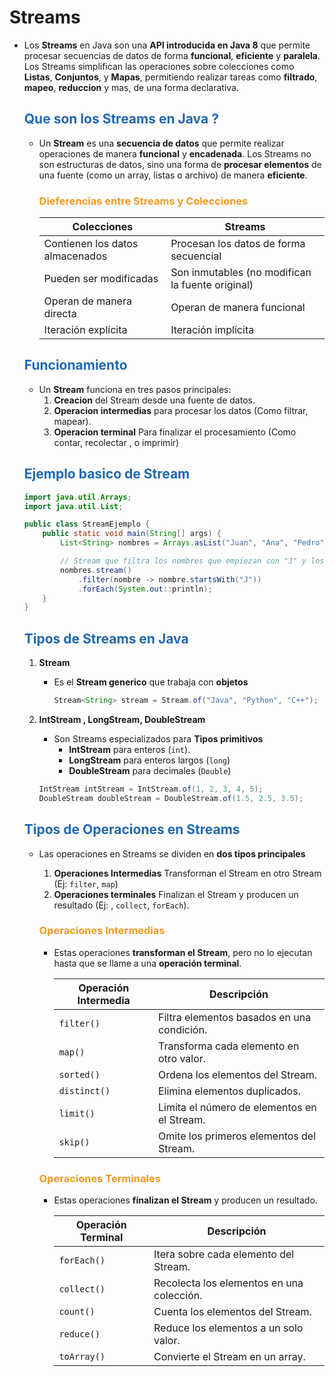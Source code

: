 # Streams

* Los **Streams** en Java son una **API introducida en Java 8** que permite procesar secuencias de datos de forma **funcional**, **eficiente** y **paralela**. Los Streams simplifican las operaciones sobre colecciones como **Listas**, **Conjuntos**, y **Mapas**, permitiendo realizar tareas como **filtrado**, **mapeo**, **reduccion** y mas, de una forma declarativa.

    ## <span style="color:#2168b0">Que son los Streams en Java ?</span>
    
    * Un **Stream** es una **secuencia de datos** que permite realizar operaciones de manera **funcional** y **encadenada**. Los Streams no son estructuras de datos, sino una forma de **procesar elementos** de una fuente (como un array, listas o archivo) de manera **eficiente**.
    
        ### <span style="color:#f39921">Dieferencias entre Streams y Colecciones</span>   

        | **Colecciones** | **Streams** |
        | --- | --- |
        | Contienen los datos almacenados | Procesan los datos de forma secuencial |
        | Pueden ser modificadas | Son inmutables (no modifican la fuente original) |
        | Operan de manera directa | Operan de manera funcional |
        | Iteración explícita | Iteración implícita |
        
    ## <span style="color:#2168b0">Funcionamiento</span>
    
    * Un **Stream** funciona en tres pasos principales:
        1. **Creacion** del Stream desde una fuente de datos.
        2. **Operacion intermedias** para procesar los datos (Como filtrar, mapear).
        3. **Operacion terminal** Para finalizar el procesamiento (Como contar, recolectar , o imprimir)
        
    ## <span style="color:#2168b0">Ejemplo basico de Stream</span>
    
    ```java
    import java.util.Arrays;
    import java.util.List;

    public class StreamEjemplo {
        public static void main(String[] args) {
            List<String> nombres = Arrays.asList("Juan", "Ana", "Pedro", "Laura", "Sofía");

            // Stream que filtra los nombres que empiezan con "J" y los imprime
            nombres.stream()
                .filter(nombre -> nombre.startsWith("J"))
                .forEach(System.out::println);
        }
    }
    ```

    ## <span style="color:#2168b0">Tipos de Streams en Java</span>
    
    1. **Stream**
        * Es el **Stream generico** que trabaja con **objetos**
        
            ```java
            Stream<String> stream = Stream.of("Java", "Python", "C++");
            ```
            
    2. **IntStream , LongStream, DoubleStream**
        *  Son Streams especializados para **Tipos primitivos**
            * **IntStream** para enteros (`int`).
            * **LongStream** para enteros largos (`long`)
            * **DoubleStream** para decimales (`Double`)
            
        ```java
        IntStream intStream = IntStream.of(1, 2, 3, 4, 5);
        DoubleStream doubleStream = DoubleStream.of(1.5, 2.5, 3.5);
        ```
    ## <span style="color:#2168b0">Tipos de Operaciones en Streams</span>
    
    * Las operaciones en Streams se dividen en **dos tipos principales**
        1. **Operaciones Intermedias** Transforman el Stream en otro Stream (Ej: `filter`, `map`)
        2. **Operaciones terminales** Finalizan el Stream y producen un resultado (Ej: , `collect`, `forEach`).
        
        ### <span style="color:#f39921">Operaciones Intermedias</span>

        * Estas operaciones **transforman el Stream**, pero no lo ejecutan hasta que se llame a una **operación terminal**.

            | **Operación Intermedia** |               **Descripción**               |
            | ------------------------ | ------------------------------------------- |
            | `filter()`               | Filtra elementos basados en una condición.  |
            | `map()`                  | Transforma cada elemento en otro valor.     |
            | `sorted()`               | Ordena los elementos del Stream.            |
            | `distinct()`             | Elimina elementos duplicados.               |
            | `limit()`                | Limita el número de elementos en el Stream. |
            | `skip()`                 | Omite los primeros elementos del Stream.    |
                
                    
        ### <span style="color:#f39921">Operaciones Terminales</span>

        * Estas operaciones **finalizan el Stream** y producen un resultado.

            | **Operación Terminal** |              **Descripción**              |
            | ---------------------- | ----------------------------------------- |
            | `forEach()`            | Itera sobre cada elemento del Stream.     |
            | `collect()`            | Recolecta los elementos en una colección. |
            | `count()`              | Cuenta los elementos del Stream.          |
            | `reduce()`             | Reduce los elementos a un solo valor.     |
            | `toArray()`            | Convierte el Stream en un array.          |